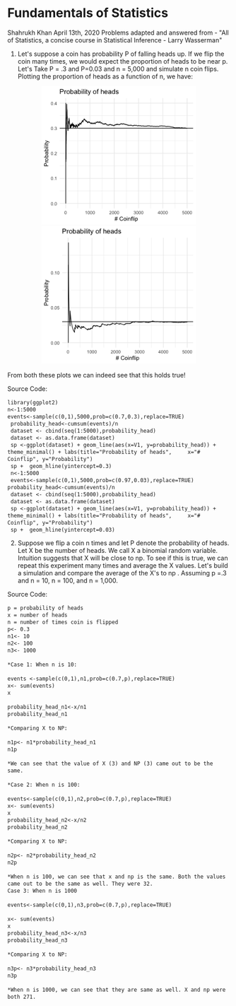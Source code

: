 Fundamentals of Statistics
================
Shahrukh Khan
April 13th, 2020
Problems adapted and answered from - "All of Statistics, a concise course in Statistical Inference - Larry Wasserman"

1. Let's suppose a coin has probability P of falling heads up. If we flip the coin many times, we would expect the proportion of
heads to be near p. Let's Take P = .3 and P=0.03 and n = 5,000 and simulate n coin flips. 
Plotting the proportion of heads as a function of n, we have:

<p align="center">
  <img src="https://github.com/shahrukhatik/Statistical-Inference/blob/master/Images/Coinflip.png?raw=true" width="350" title="hover text">
  <img src="https://github.com/shahrukhatik/Statistical-Inference/blob/master/Images/Coinflip003.png?raw=true" width="350" alt="accessibility text">
</p>

From both these plots we can indeed see that this holds true!

Source Code:

    library(ggplot2)
    n<-1:5000
    events<-sample(c(0,1),5000,prob=c(0.7,0.3),replace=TRUE)
     probability_head<-cumsum(events)/n
     dataset <- cbind(seq(1:5000),probability_head)
     dataset <- as.data.frame(dataset)
     sp <-ggplot(dataset) + geom_line(aes(x=V1, y=probability_head)) + theme_minimal() + labs(title="Probability of heads",     x="# Coinflip", y="Probability")  
     sp +  geom_hline(yintercept=0.3)
     n<-1:5000
     events<-sample(c(0,1),5000,prob=c(0.97,0.03),replace=TRUE)
    probability_head<-cumsum(events)/n
     dataset <- cbind(seq(1:5000),probability_head)
     dataset <- as.data.frame(dataset)
     sp <-ggplot(dataset) + geom_line(aes(x=V1, y=probability_head)) + theme_minimal() + labs(title="Probability of heads",     x="# Coinflip", y="Probability")  
     sp +  geom_hline(yintercept=0.03)

2. Suppose we flip a coin n times and let P denote the probability of heads. Let X be the number of heads. We call X
a binomial random variable. Intuition suggests that X will be close to np. To see if this is true, we
can repeat this experiment many times and average the X values. Let's build a simulation and compare the average of the X's to np . Assuming p =.3 and n = 10, n = 100, and n = 1,000.

Source Code:

```{r}
p = probability of heads 
x = number of heads 
n = number of times coin is flipped
p<- 0.3
n1<- 10
n2<- 100
n3<- 1000

*Case 1: When n is 10:

events <-sample(c(0,1),n1,prob=c(0.7,p),replace=TRUE)
x<- sum(events)
x

probability_head_n1<-x/n1
probability_head_n1

*Comparing X to NP:

n1p<- n1*probability_head_n1
n1p

*We can see that the value of X (3) and NP (3) came out to be the same. 

*Case 2: When n is 100:

events<-sample(c(0,1),n2,prob=c(0.7,p),replace=TRUE)
x<- sum(events)
x
probability_head_n2<-x/n2
probability_head_n2

*Comparing X to NP:

n2p<- n2*probability_head_n2
n2p

*When n is 100, we can see that x and np is the same. Both the values came out to be the same as well. They were 32.
Case 3: When n is 1000

events<-sample(c(0,1),n3,prob=c(0.7,p),replace=TRUE)

x<- sum(events)
x
probability_head_n3<-x/n3
probability_head_n3

*Comparing X to NP: 

n3p<- n3*probability_head_n3
n3p

*When n is 1000, we can see that they are same as well. X and np were both 271.

```




